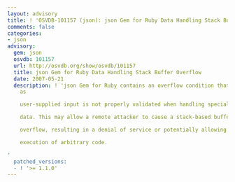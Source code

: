 ```yaml
---
layout: advisory
title: ! 'OSVDB-101157 (json): json Gem for Ruby Data Handling Stack Buffer Overflow'
comments: false
categories:
- json
advisory:
  gem: json
  osvdb: 101157
  url: http://osvdb.org/show/osvdb/101157
  title: json Gem for Ruby Data Handling Stack Buffer Overflow
  date: 2007-05-21
  description: ! 'json Gem for Ruby contains an overflow condition that is triggered
    as

    user-supplied input is not properly validated when handling specially crafted

    data. This may allow a remote attacker to cause a stack-based buffer

    overflow, resulting in a denial of service or potentially allowing the

    execution of arbitrary code.

'
  patched_versions:
  - ! '>= 1.1.0'
---
```

